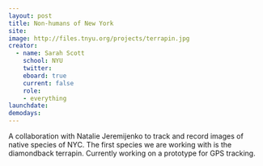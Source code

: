 ```yaml
---
layout: post
title: Non-humans of New York
site: 
image: http://files.tnyu.org/projects/terrapin.jpg
creator:
  - name: Sarah Scott
    school: NYU
    twitter: 
    eboard: true
    current: false
    role:
    - everything
launchdate:
demodays:
---
```

A collaboration with Natalie Jeremijenko to track and record images of native species of NYC. The first species we are working with is the diamondback terrapin. Currently working on a prototype for GPS tracking.